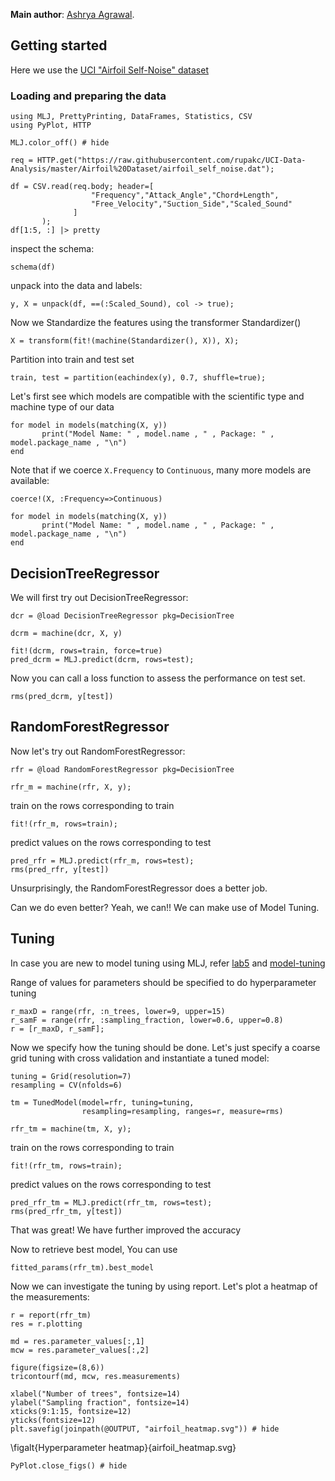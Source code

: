 <!--This file was generated, do not modify it.-->
**Main author**: [Ashrya Agrawal](https://github.com/ashryaagr).

## Getting started
Here we use the [UCI "Airfoil Self-Noise" dataset](http://archive.ics.uci.edu/ml/datasets/Airfoil+Self-Noise)
### Loading and  preparing the data

```julia:ex1
using MLJ, PrettyPrinting, DataFrames, Statistics, CSV
using PyPlot, HTTP

MLJ.color_off() # hide

req = HTTP.get("https://raw.githubusercontent.com/rupakc/UCI-Data-Analysis/master/Airfoil%20Dataset/airfoil_self_noise.dat");

df = CSV.read(req.body; header=[
                  "Frequency","Attack_Angle","Chord+Length",
                  "Free_Velocity","Suction_Side","Scaled_Sound"
              ]
       );
df[1:5, :] |> pretty
```

inspect the schema:

```julia:ex2
schema(df)
```

unpack into the data and labels:

```julia:ex3
y, X = unpack(df, ==(:Scaled_Sound), col -> true);
```

Now we Standardize the features using the transformer Standardizer()

```julia:ex4
X = transform(fit!(machine(Standardizer(), X)), X);
```

Partition into train and test set

```julia:ex5
train, test = partition(eachindex(y), 0.7, shuffle=true);
```

Let's first see which models are compatible with the scientific type and machine type of our data

```julia:ex6
for model in models(matching(X, y))
       print("Model Name: " , model.name , " , Package: " , model.package_name , "\n")
end
```

Note that if we coerce `X.Frequency` to `Continuous`, many more models are available:

```julia:ex7
coerce!(X, :Frequency=>Continuous)

for model in models(matching(X, y))
       print("Model Name: " , model.name , " , Package: " , model.package_name , "\n")
end
```

## DecisionTreeRegressor

We will first try out DecisionTreeRegressor:

```julia:ex8
dcr = @load DecisionTreeRegressor pkg=DecisionTree

dcrm = machine(dcr, X, y)

fit!(dcrm, rows=train, force=true)
pred_dcrm = MLJ.predict(dcrm, rows=test);
```

Now you can call a loss function to assess the performance on test set.

```julia:ex9
rms(pred_dcrm, y[test])
```

## RandomForestRegressor

Now let's try out RandomForestRegressor:

```julia:ex10
rfr = @load RandomForestRegressor pkg=DecisionTree

rfr_m = machine(rfr, X, y);
```

train on the rows corresponding to train

```julia:ex11
fit!(rfr_m, rows=train);
```

predict values on the rows corresponding to test

```julia:ex12
pred_rfr = MLJ.predict(rfr_m, rows=test);
rms(pred_rfr, y[test])
```

Unsurprisingly, the RandomForestRegressor does a better job.

Can we do even better? Yeah, we can!! We can make use of Model Tuning.

## Tuning

In case you are new to model tuning using MLJ, refer [lab5](https://alan-turing-institute.github.io/MLJTutorials/isl/lab-5/) and [model-tuning](https://alan-turing-institute.github.io/MLJTutorials/getting-started/model-tuning/)

Range of values for parameters should be specified to do hyperparameter tuning

```julia:ex13
r_maxD = range(rfr, :n_trees, lower=9, upper=15)
r_samF = range(rfr, :sampling_fraction, lower=0.6, upper=0.8)
r = [r_maxD, r_samF];
```

Now we specify how the tuning should be done. Let's just specify a coarse grid tuning with cross validation and instantiate a tuned model:

```julia:ex14
tuning = Grid(resolution=7)
resampling = CV(nfolds=6)

tm = TunedModel(model=rfr, tuning=tuning,
                resampling=resampling, ranges=r, measure=rms)

rfr_tm = machine(tm, X, y);
```

train on the rows corresponding to train

```julia:ex15
fit!(rfr_tm, rows=train);
```

predict values on the rows corresponding to test

```julia:ex16
pred_rfr_tm = MLJ.predict(rfr_tm, rows=test);
rms(pred_rfr_tm, y[test])
```

That was great! We have further improved the accuracy

Now to retrieve best model, You can use

```julia:ex17
fitted_params(rfr_tm).best_model
```

Now we can investigate the tuning by using report.
Let's plot a heatmap of the measurements:

```julia:ex18
r = report(rfr_tm)
res = r.plotting

md = res.parameter_values[:,1]
mcw = res.parameter_values[:,2]

figure(figsize=(8,6))
tricontourf(md, mcw, res.measurements)

xlabel("Number of trees", fontsize=14)
ylabel("Sampling fraction", fontsize=14)
xticks(9:1:15, fontsize=12)
yticks(fontsize=12)
plt.savefig(joinpath(@OUTPUT, "airfoil_heatmap.svg")) # hide
```

\figalt{Hyperparameter heatmap}{airfoil_heatmap.svg}

```julia:ex19
PyPlot.close_figs() # hide
```

